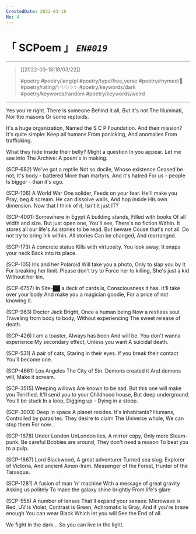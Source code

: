 ```yaml
---
CreatedDate: 2022-03-18
No: 4
---
```

# &#12300; SCPoem &#12301; *`EN#019`*

---

> [[2022-03-18|18/03/22]]
> 
> #poetry 
> #poetry/lang/pl 
> #poetry/type/free_verse 
> #poetry/rhymed/🔴 
> #poetry/rating/✨✨✨✨✨
> #poetry/keywords/dark #poetry/keywords/random #poetry/keywords/weird 

---

Yes you're right.
There is someone
Behind it all,
But it's not
The Illuminati,
Nor the masons
Or some reptoids.

It's a huge organization,
Named the S C P Foundation.
And their mission?
It's quite simple:
Keep all humans
From panicking,
And anomalies
From trafficking.

What they hide
Inside their belly?
Might a question
In you appear.
Let me see into
The Archive:
A poem's in making.

   (SCP-682)
We've got a reptile
Not so docile,
Whose existence
Ceased be not,
It's body - battered
More than martyrs,
And it's hatred
For us - people
Is bigger - than it's ego.

   (SCP-106)
A World War One solider,
Feeds on your fear.
He'll make you
Pray, beg & scream.
He can dissolve walls,
And hop inside
His own dimension.
Now that I think of it,
Isn't it just IT?

   (SCP-4001)
Somewhere in Egypt
A building stands,
Filled with books
Of all width and size.
But just open one,
You'll see,
There's no fiction
Within.
It stores all our life's
As stories to be read.
But beware
Couse that's not all.
Do not try to bring
Ink within.
All stories
Can be changed,
And rearranged.

   (SCP-173)
A concrete statue
Kills with virtuosity.
You look away,
It snaps your neck
Back into its place.

   (SCP-105)
Iris and her Polaroid
Will take you a photo,
Only to slap you by it
For breaking her limit.
Please don't try to
Force her to killing,
She's just a kid
Without her kin.

   (SCP-6757)
In Site-██ a deck of cards is,
Consciousness it has.
It'll take over your body
And make you a magician goodie,
For a price of not knowing it.

   (SCP-963)
Doctor Jack Bright,
Once a human being
Now a restless soul.
Traveling from body to body,
Without experiencing
The sweet release of death.

   (SCP-426)
I am a toaster,
Always has been
And will be.
You don't wanna experience
My secondary effect,
Unless you want
A suicidal death.

   (SCP-531)
A pair of cats,
Staring in their eyes.
If you break their contact
You'll become one.

   (SCP-4661)
Los Angeles
The City of Sin.
Demons created it
And demons will,
Make it scream.

   (SCP-3515)
Weeping willows
Are known to be sad.
But this one will make you
Terrified.
It'll send you to your
Childhood house,
But deep underground.
You'll be stuck
In a loop,
Digging up -
Dying in a stoop.

   (SCP-3003)
Deep in space
A planet resides.
It's inhabitants? Humans,
Controlled by parasites.
They desire to claim
The Universe whole,
We can stop them
For now...

   (SCP-1678)
Under London
UnLondon lies,
A mirror copy,
Only more
Steam-punk.
Be careful
Bobbies are around,
They don't need a reason
To beat you to a pulp.

   (SCP-1867)
Lord Blackwood,
A great adventurer
Turned sea slug.
Explorer of Victoria,
And ancient Amon-Iram.
Messenger of the Forest,
Hunter of the Tarasque.

   (SCP-1281)
A fusion of man 'n' machine
With a message of great gravity
Asking us politely
To make the galaxy shine brightly
From life's glare

   (SCP-558)
A number of lenses
That'll expand your senses:
Microwave is Red,
UV is Violet,
Contrast is Green,
Achromatic is Gray,
And if you're brave enough
You can wear Black
Which let you will
See the End of all.

We fight in the dark...
So you can live in the light.
